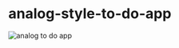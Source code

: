 # analog-style-to-do-app
![analog to do app](https://github.com/user-attachments/assets/cd19f173-413c-4a9b-a1dc-b7aff7500a23)
